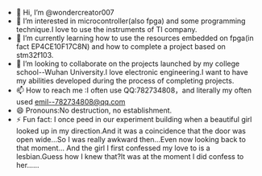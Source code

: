 - 👋 Hi, I’m @wondercreator007
- 👀 I’m interested in microcontroller(also fpga) and some programming technique.I love to use the instruments of TI company.
- 🌱 I’m currently learning how to use the resources embedded on fpga(in fact EP4CE10F17C8N) and how to complete a project based on stm32f103.
- 💞️ I’m looking to collaborate on the projects launched by my college school--Wuhan University.I love electronic engineering.I want to have my abilities developed during the process of completing projects.
- 📫 How to reach me :I often use QQ:782734808，and literally my often used emil--782734808@qq.com
- 😄 Pronouns:No destruction, no establishment.
- ⚡ Fun fact: I once peed in our experiment building when a beautiful girl looked up in my direction.And it was a coincidence that the door was open wide...So I was really awkward then...Even now looking back to that moment...
  And the girl I first confessed my love to is a lesbian.Guess how I knew that?It was at the moment I did confess to her......

<!---
wondercreator007/wondercreator007 is a ✨ special ✨ repository because its `README.md` (this file) appears on your GitHub profile.
You can click the Preview link to take a look at your changes.
--->
